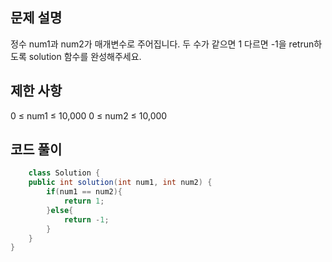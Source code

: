 ## 문제 설명
정수 num1과 num2가 매개변수로 주어집니다. 두 수가 같으면 1 다르면 -1을 retrun하도록 solution 함수를 완성해주세요.

## 제한 사항
0 ≤ num1 ≤ 10,000
0 ≤ num2 ≤ 10,000


## 코드 풀이
```java
	class Solution {
    public int solution(int num1, int num2) {
        if(num1 == num2){
            return 1;
        }else{
            return -1;
        }
    }
}
```
